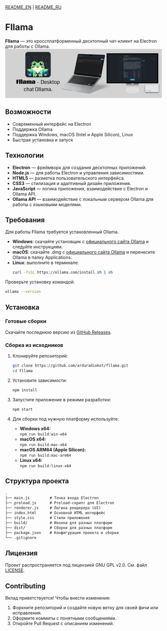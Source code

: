 [README_EN](README) | [README_RU](READMERU)
# Fllama

**Fllama** — это кроссплатформенный десктопный чат-клиент на Electron для работы с Ollama.
![image](images/landing.png)

## Возможности

- Современный интерфейс на Electron
- Поддержка Ollama
- Поддержка Windows, macOS (Intel и Apple Silicon), Linux
- Быстрая установка и запуск

## Технологии

- **Electron** — фреймворк для создания десктопных приложений.
- **Node.js** — для работы Electron и управления зависимостями.
- **HTML5** — разметка пользовательского интерфейса.
- **CSS3** — стилизация и адаптивный дизайн приложения.
- **JavaScript** — логика приложения, взаимодействие с Electron и Ollama API.
- **Ollama API** — взаимодействие с локальным сервером Ollama для работы с языковыми моделями.

## Требования

Для работы Fllama требуется установленный Ollama.

- **Windows**: скачайте установщик с [официального сайта Ollama](https://ollama.com/download/windows) и следуйте инструкциям.
- **macOS**: скачайте .dmg с [официального сайта Ollama](https://ollama.com/download/mac) и перенесите Ollama в папку Applications.
- **Linux**: выполните в терминале:
  ```sh
  curl -fsSL https://ollama.com/install.sh | sh
  ```

Проверьте установку командой:
```sh
ollama --version
```

## Установка

### Готовые сборки

Скачайте последнюю версию из [GitHub Releases](https://github.com/ollama/fllama/releases).

### Сборка из исходников

1. Клонируйте репозиторий:
   ```sh
   git clone https://github.com/arduradiokot/fllama.git
   cd fllama
   ```

2. Установите зависимости:
   ```sh
   npm install
   ```

3. Запустите приложение в режиме разработки:
   ```sh
   npm start
   ```

4. Для сборки под нужную платформу используйте:
   - **Windows x64:**  
     `npm run build:win-x64`
   - **macOS x64:**  
     `npm run build:mac-x64`
   - **macOS ARM64 (Apple Silicon):**  
     `npm run build:mac-arm64`
   - **Linux x64:**  
     `npm run build:linux-x64`

## Структура проекта

```
.
├── main.js         # Точка входа Electron
├── preload.js      # Preload-скрипт для Electron
├── renderer.js     # Логика рендерера (UI)
├── index.html      # Основной HTML интерфейс
├── style.css       # Стили приложения
├── build/          # Иконки для разных платформ
├── dist/           # Сборки для разных платформ
├── package.json    # Конфигурация проекта и сборки
└── .gitignore
```

## Лицензия

Проект распространяется под лицензией GNU GPL v2.0. См. файл [LICENSE](LICENSE).

## Contributing

Вклад приветствуется! Чтобы внести изменения:

1. Форкните репозиторий и создайте новую ветку для своей фичи или исправления.
2. Оформите коммиты с понятными сообщениями.
3. Откройте Pull Request с описанием изменений.

